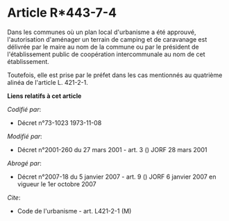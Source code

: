 # Article R*443-7-4

Dans les communes où un plan local d'urbanisme a été approuvé, l'autorisation d'aménager un terrain de camping et de
caravanage est délivrée par le maire au nom de la commune ou par le président de l'établissement public de coopération
intercommunale au nom de cet établissement.

Toutefois, elle est prise par le préfet dans les cas mentionnés au quatrième alinéa de l'article L. 421-2-1.

**Liens relatifs à cet article**

_Codifié par_:

  - Décret n°73-1023 1973-11-08

_Modifié par_:

  - Décret n°2001-260 du 27 mars 2001 - art. 3 () JORF 28 mars 2001

_Abrogé par_:

  - Décret n°2007-18 du 5 janvier 2007 - art. 9 () JORF 6 janvier 2007 en vigueur le 1er octobre 2007

_Cite_:

  - Code de l'urbanisme - art. L421-2-1 (M)

